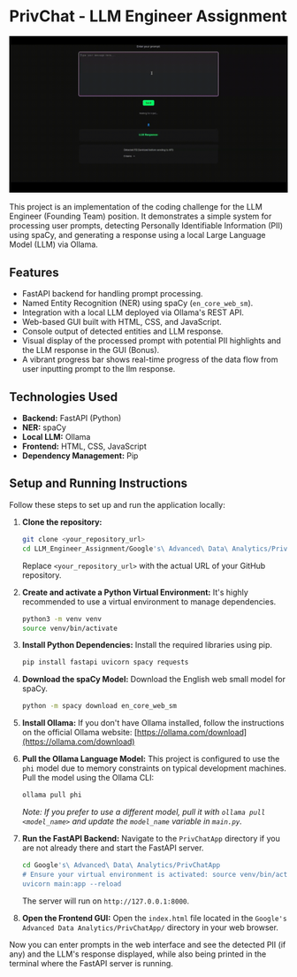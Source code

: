 # PrivChat - LLM Engineer Assignment

![Phi Response Chatbot](Phi_Response_Chatbot.gif)


This project is an implementation of the coding challenge for the LLM Engineer (Founding Team) position. It demonstrates a simple system for processing user prompts, detecting Personally Identifiable Information (PII) using spaCy, and generating a response using a local Large Language Model (LLM) via Ollama.

## Features

*   FastAPI backend for handling prompt processing.
*   Named Entity Recognition (NER) using spaCy (`en_core_web_sm`).
*   Integration with a local LLM deployed via Ollama's REST API.
*   Web-based GUI built with HTML, CSS, and JavaScript.
*   Console output of detected entities and LLM response.
*   Visual display of the processed prompt with potential PII highlights and the LLM response in the GUI (Bonus).
*   A vibrant progress bar shows real-time progress of the data flow from user inputting prompt to the llm response.

## Technologies Used

*   **Backend:** FastAPI (Python)
*   **NER:** spaCy
*   **Local LLM:** Ollama
*   **Frontend:** HTML, CSS, JavaScript
*   **Dependency Management:** Pip

## Setup and Running Instructions

Follow these steps to set up and run the application locally:

1.  **Clone the repository:**
    ```bash
    git clone <your_repository_url>
    cd LLM_Engineer_Assignment/Google's\ Advanced\ Data\ Analytics/PrivChatApp
    ```
    Replace `<your_repository_url>` with the actual URL of your GitHub repository.

2.  **Create and activate a Python Virtual Environment:**
    It's highly recommended to use a virtual environment to manage dependencies.
    ```bash
    python3 -m venv venv
    source venv/bin/activate
    ```

3.  **Install Python Dependencies:**
    Install the required libraries using pip.
    ```bash
    pip install fastapi uvicorn spacy requests
    ```

4.  **Download the spaCy Model:**
    Download the English web small model for spaCy.
    ```bash
    python -m spacy download en_core_web_sm
    ```

5.  **Install Ollama:**
    If you don't have Ollama installed, follow the instructions on the official Ollama website:
    [https://ollama.com/download](https://ollama.com/download)

6.  **Pull the Ollama Language Model:**
    This project is configured to use the `phi` model due to memory constraints on typical development machines. Pull the model using the Ollama CLI:
    ```bash
    ollama pull phi
    ```
    *Note: If you prefer to use a different model, pull it with `ollama pull <model_name>` and update the `model_name` variable in `main.py`.*

7.  **Run the FastAPI Backend:**
    Navigate to the `PrivChatApp` directory if you are not already there and start the FastAPI server.
    ```bash
    cd Google's\ Advanced\ Data\ Analytics/PrivChatApp
    # Ensure your virtual environment is activated: source venv/bin/activate
    uvicorn main:app --reload
    ```
    The server will run on `http://127.0.0.1:8000`.

8.  **Open the Frontend GUI:**
    Open the `index.html` file located in the `Google's Advanced Data Analytics/PrivChatApp/` directory in your web browser.

Now you can enter prompts in the web interface and see the detected PII (if any) and the LLM's response displayed, while also being printed in the terminal where the FastAPI server is running.
